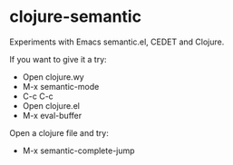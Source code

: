 clojure-semantic
================

Experiments with Emacs semantic.el, CEDET and Clojure.

If you want to give it a try:

* Open clojure.wy
* M-x semantic-mode
* C-c C-c
* Open clojure.el
* M-x eval-buffer

Open a clojure file and try:

* M-x semantic-complete-jump


